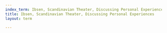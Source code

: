 ```yaml
---
index_term: Ibsen, Scandinavian Theater, Discussing Personal Experiences
title: Ibsen, Scandinavian Theater, Discussing Personal Experiences
layout: term

---
```

